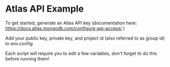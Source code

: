 <h1>Atlas API Example</h1>
<p>To get started, generate an Atlas API key (documentation here: <a href="https://docs.atlas.mongodb.com/configure-api-access/">https://docs.atlas.mongodb.com/configure-api-access/</a> )<p>
<p>Add your public key, private key, and project id (also referred to as group id) to env.config</p>
<p>Each script will require you to edit a few variables, don't forget to do this before running them!</p>